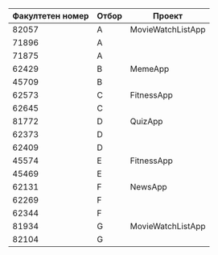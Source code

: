 | Факултетен номер |	Отбор | Проект|
|------------------|----------| ------|
|82057|				A|	MovieWatchListApp|
|71896|				A|	|
|71875|				A|	|
|62429|				B|	MemeApp|
|45709|				B|	|
|62573|				C|	FitnessApp|
|62645|				C|	|
|81772|				D|	QuizApp|
|62373|				D|	|
|62409|				D|	|
|45574|				E|	FitnessApp|
|45469|				E|	|
|62131|				F|	NewsApp|
|62269|				F|	|
|62344|				F|	|
|81934|				G|	MovieWatchListApp| 2
|82104|				G|	|

